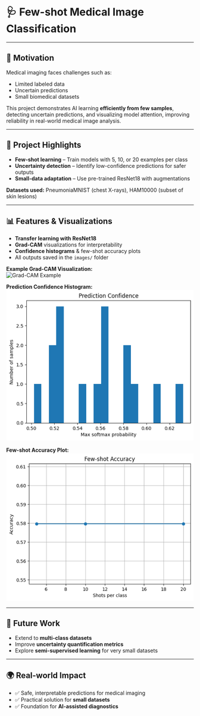 # 🩺 Few-shot Medical Image Classification

---

## 🚀 Motivation

Medical imaging faces challenges such as:

- Limited labeled data
- Uncertain predictions
- Small biomedical datasets

This project demonstrates AI learning **efficiently from few samples**, detecting uncertain predictions, and visualizing model attention, improving reliability in real-world medical image analysis.

---

## 🎯 Project Highlights

- **Few-shot learning** – Train models with 5, 10, or 20 examples per class
- **Uncertainty detection** – Identify low-confidence predictions for safer outputs
- **Small-data adaptation** – Use pre-trained ResNet18 with augmentations

**Datasets used:** PneumoniaMNIST (chest X-rays), HAM10000 (subset of skin lesions)

---

## 📊 Features & Visualizations

- **Transfer learning with ResNet18**
- **Grad-CAM** visualizations for interpretability
- **Confidence histograms** & few-shot accuracy plots
- All outputs saved in the `images/` folder

**Example Grad-CAM Visualization:**  
![Grad-CAM Example](images/gradcam_class0.png)  

**Prediction Confidence Histogram:**  
![Confidence Histogram](images/confidence_hist.png)  

**Few-shot Accuracy Plot:**  
![Few-shot Accuracy](images/fewshot_accuracy.png)  

---

## 🔮 Future Work

- Extend to **multi-class datasets**
- Improve **uncertainty quantification metrics**
- Explore **semi-supervised learning** for very small datasets

---

## 🌍 Real-world Impact

- ✅ Safe, interpretable predictions for medical imaging
- ✅ Practical solution for **small datasets**
- ✅ Foundation for **AI-assisted diagnostics**
